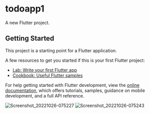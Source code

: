 # todoapp1

A new Flutter project.

## Getting Started

This project is a starting point for a Flutter application.

A few resources to get you started if this is your first Flutter project:

- [Lab: Write your first Flutter app](https://docs.flutter.dev/get-started/codelab)
- [Cookbook: Useful Flutter samples](https://docs.flutter.dev/cookbook)

For help getting started with Flutter development, view the
[online documentation](https://docs.flutter.dev/), which offers tutorials,
samples, guidance on mobile development, and a full API reference.


![Screenshot_20221026-075227](https://user-images.githubusercontent.com/50525883/197949459-f91cdace-7128-474d-bc4c-71999d333e9e.jpg)
![Screenshot_20221026-075243](https://user-images.githubusercontent.com/50525883/197949466-5e8c5ecb-9c98-41b0-b7ce-226609de6c30.jpg)
